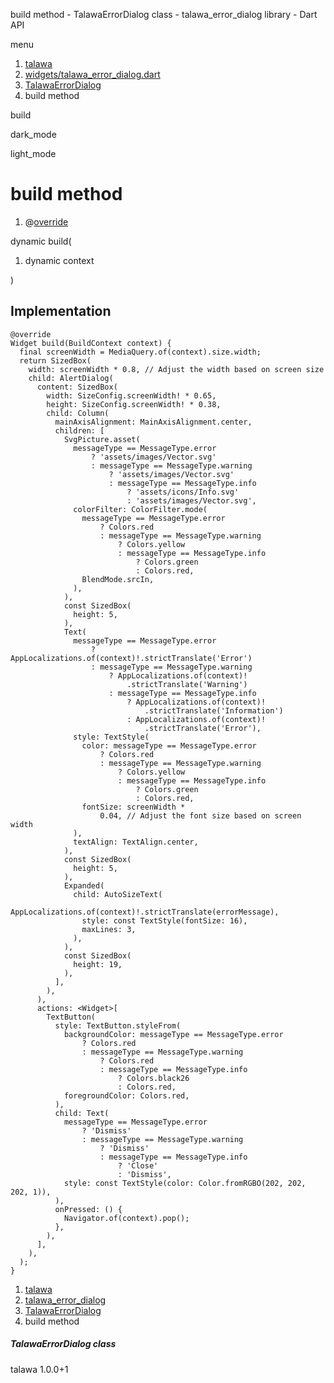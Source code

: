 




build method - TalawaErrorDialog class - talawa\_error\_dialog library - Dart API







menu

1. [talawa](../../index.html)
2. [widgets/talawa\_error\_dialog.dart](../../file-___home_harshil_Desktop_open-source_palisadoes_talawa_lib_widgets_talawa_error_dialog/)
3. [TalawaErrorDialog](../../file-___home_harshil_Desktop_open-source_palisadoes_talawa_lib_widgets_talawa_error_dialog/TalawaErrorDialog-class.html)
4. build method

build


dark\_mode

light\_mode




# build method


1. @[override](https://api.flutter.dev/flutter/dart-core/override-constant.html)

dynamic
build(

1. dynamic context

)

## Implementation

```
@override
Widget build(BuildContext context) {
  final screenWidth = MediaQuery.of(context).size.width;
  return SizedBox(
    width: screenWidth * 0.8, // Adjust the width based on screen size
    child: AlertDialog(
      content: SizedBox(
        width: SizeConfig.screenWidth! * 0.65,
        height: SizeConfig.screenWidth! * 0.38,
        child: Column(
          mainAxisAlignment: MainAxisAlignment.center,
          children: [
            SvgPicture.asset(
              messageType == MessageType.error
                  ? 'assets/images/Vector.svg'
                  : messageType == MessageType.warning
                      ? 'assets/images/Vector.svg'
                      : messageType == MessageType.info
                          ? 'assets/icons/Info.svg'
                          : 'assets/images/Vector.svg',
              colorFilter: ColorFilter.mode(
                messageType == MessageType.error
                    ? Colors.red
                    : messageType == MessageType.warning
                        ? Colors.yellow
                        : messageType == MessageType.info
                            ? Colors.green
                            : Colors.red,
                BlendMode.srcIn,
              ),
            ),
            const SizedBox(
              height: 5,
            ),
            Text(
              messageType == MessageType.error
                  ? AppLocalizations.of(context)!.strictTranslate('Error')
                  : messageType == MessageType.warning
                      ? AppLocalizations.of(context)!
                          .strictTranslate('Warning')
                      : messageType == MessageType.info
                          ? AppLocalizations.of(context)!
                              .strictTranslate('Information')
                          : AppLocalizations.of(context)!
                              .strictTranslate('Error'),
              style: TextStyle(
                color: messageType == MessageType.error
                    ? Colors.red
                    : messageType == MessageType.warning
                        ? Colors.yellow
                        : messageType == MessageType.info
                            ? Colors.green
                            : Colors.red,
                fontSize: screenWidth *
                    0.04, // Adjust the font size based on screen width
              ),
              textAlign: TextAlign.center,
            ),
            const SizedBox(
              height: 5,
            ),
            Expanded(
              child: AutoSizeText(
                AppLocalizations.of(context)!.strictTranslate(errorMessage),
                style: const TextStyle(fontSize: 16),
                maxLines: 3,
              ),
            ),
            const SizedBox(
              height: 19,
            ),
          ],
        ),
      ),
      actions: <Widget>[
        TextButton(
          style: TextButton.styleFrom(
            backgroundColor: messageType == MessageType.error
                ? Colors.red
                : messageType == MessageType.warning
                    ? Colors.red
                    : messageType == MessageType.info
                        ? Colors.black26
                        : Colors.red,
            foregroundColor: Colors.red,
          ),
          child: Text(
            messageType == MessageType.error
                ? 'Dismiss'
                : messageType == MessageType.warning
                    ? 'Dismiss'
                    : messageType == MessageType.info
                        ? 'Close'
                        : 'Dismiss',
            style: const TextStyle(color: Color.fromRGBO(202, 202, 202, 1)),
          ),
          onPressed: () {
            Navigator.of(context).pop();
          },
        ),
      ],
    ),
  );
}
```

 


1. [talawa](../../index.html)
2. [talawa\_error\_dialog](../../file-___home_harshil_Desktop_open-source_palisadoes_talawa_lib_widgets_talawa_error_dialog/)
3. [TalawaErrorDialog](../../file-___home_harshil_Desktop_open-source_palisadoes_talawa_lib_widgets_talawa_error_dialog/TalawaErrorDialog-class.html)
4. build method

##### TalawaErrorDialog class





talawa
1.0.0+1






